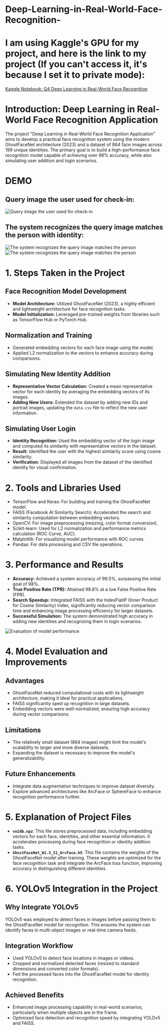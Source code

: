 # Deep-Learning-in-Real-World-Face-Recognition-

# I am using Kaggle's GPU for my project, and here is the link to my project (If you can't access it, it's because I set it to private mode): 
[Kaggle Notebook: Q4 Deep Learning in Real-World Face Recognition](https://www.kaggle.com/code/nguyenquyetgiangson/q4-deep-learning-in-real-world-face-recognition-a)

# Introduction: Deep Learning in Real-World Face Recognition Application

The project "Deep Learning in Real-World Face Recognition Application" aims to develop a practical face recognition system using the modern GhostFaceNet architecture (2023) and a dataset of 864 face images across 199 unique identities. The primary goal is to build a high-performance face recognition model capable of achieving over 98% accuracy, while also simulating user addition and login scenarios.

# DEMO
## Query image the user used for check-in:
![Query image the user used for check-in](https://raw.githack.com/GiangSon-5/Deep-Learning-in-Real-World-Face-Recognition-/main/images/Query%20image%20the%20user%20used%20for%20check-in.jpg)

## The system recognizes the query image matches the person with identity:
![The system recognizes the query image matches the person](https://github.com/GiangSon-5/Deep-Learning-in-Real-World-Face-Recognition-/blob/main/images/The%20system%20recognizes%20the%20query%20image%20matches%20the%20person.jpg)
![The system recognizes the query image matches the person](https://github.com/GiangSon-5/Deep-Learning-in-Real-World-Face-Recognition-/blob/main/images/The%20system%20recognizes%20the%20query%20image%20matches%20the%20person-2.jpg)

# 1. Steps Taken in the Project

## Face Recognition Model Development

*   **Model Architecture:** Utilized GhostFaceNet (2023), a highly efficient and lightweight architecture for face recognition tasks.
*   **Model Initialization:** Leveraged pre-trained weights from libraries such as TensorFlow Hub or PyTorch Hub.

## Normalization and Training

*   Generated embedding vectors for each face image using the model.
*   Applied L2 normalization to the vectors to enhance accuracy during comparisons.

## Simulating New Identity Addition

*   **Representative Vector Calculation:** Created a mean representative vector for each identity by averaging the embedding vectors of its images.
*   **Adding New Users:** Extended the dataset by adding new IDs and portrait images, updating the `data.csv` file to reflect the new user information.

## Simulating User Login

*   **Identity Recognition:** Used the embedding vector of the login image and computed its similarity with representative vectors in the dataset.
*   **Result:** Identified the user with the highest similarity score using cosine similarity.
*   **Verification:** Displayed all images from the dataset of the identified identity for visual confirmation.

# 2. Tools and Libraries Used

*   TensorFlow and Keras: For building and training the GhostFaceNet model.
*   FAISS (Facebook AI Similarity Search): Accelerated the search and similarity computation between embedding vectors.
*   OpenCV: For image preprocessing (resizing, color format conversion).
*   Scikit-learn: Used for L2 normalization and performance metrics calculation (ROC Curve, AUC).
*   Matplotlib: For visualizing model performance with ROC curves.
*   Pandas: For data processing and CSV file operations.

# 3. Performance and Results

*   **Accuracy:** Achieved a system accuracy of 99.5%, surpassing the initial goal of 98%.
*   **True Positive Rate (TPR):** Attained 98.8% at a low False Positive Rate (FPR).
*   **Search Speedup:** Integrated FAISS with the IndexFlatIP (Inner Product for Cosine Similarity) index, significantly reducing vector comparison time and enhancing image processing efficiency for larger datasets.
*   **Successful Simulation:** The system demonstrated high accuracy in adding new identities and recognizing them in login scenarios.

  ![Evaluation of model performance](https://raw.githack.com/GiangSon-5/Deep-Learning-in-Real-World-Face-Recognition-/main/images/Evaluation%20of%20model%20performance.jpg)

# 4. Model Evaluation and Improvements

## Advantages

*   GhostFaceNet reduced computational costs with its lightweight architecture, making it ideal for practical applications.
*   FAISS significantly sped up recognition in large datasets.
*   Embedding vectors were well-normalized, ensuring high accuracy during vector comparisons.

## Limitations

*   The relatively small dataset (864 images) might limit the model's scalability to larger and more diverse datasets.
*   Expanding the dataset is necessary to improve the model's generalizability.

## Future Enhancements

*   Integrate data augmentation techniques to improve dataset diversity.
*   Explore advanced architectures like ArcFace or SphereFace to enhance recognition performance further.

# 5. Explanation of Project Files

*   **`vn2db.npz`**: This file stores preprocessed data, including embedding vectors for each face, identities, and other essential information. It accelerates processing during face recognition or identity addition tasks.
*   **`GhostFaceNet_W1.3_S1_ArcFace.h5`**: This file contains the weights of the GhostFaceNet model after training. These weights are optimized for the face recognition task and integrate the ArcFace loss function, improving accuracy in distinguishing different identities.

# 6. YOLOv5 Integration in the Project

## Why Integrate YOLOv5

YOLOv5 was employed to detect faces in images before passing them to the GhostFaceNet model for recognition. This ensures the system can identify faces in multi-object images or real-time camera feeds.

## Integration Workflow

*   Used YOLOv5 to detect face locations in images or videos.
*   Cropped and normalized detected faces (resized to standard dimensions and converted color formats).
*   Fed the processed faces into the GhostFaceNet model for identity recognition.

## Achieved Benefits

*   Enhanced image processing capability in real-world scenarios, particularly when multiple objects are in the frame.
*   Optimized face detection and recognition speed by integrating YOLOv5 and FAISS.


